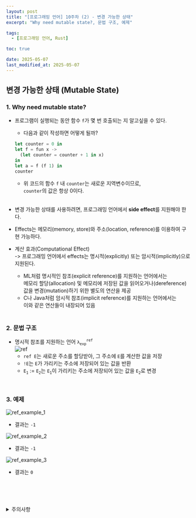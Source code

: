 ```yaml
---
layout: post
title: "[프로그래밍 언어] 10주차 (2) - 변경 가능한 상태"
excerpt: "Why need mutable state?, 문법 구조, 예제"

tags:
  - [프로그래밍 언어, Rust]

toc: true

date: 2025-05-07
last_modified_at: 2025-05-07
---
```

## 변경 가능한 상태 (Mutable State)
### 1. Why need mutable state?
- 프로그램이 실행되는 동안 함수 `f`가 몇 번 호출되는 지 알고싶을 수 있다.
  - 다음과 같이 작성하면 어떻게 될까?  

  ```rust
  let counter = 0 in
  let f = fun x ->
    (let counter = counter + 1 in x)
  in
  let a = f (f 1) in
  counter
  ```

  - 위 코드의 함수 `f` 내 `counter`는 새로운 지역변수이므로,  
  `counter`의 값은 항상 0이다.  

  <br>

- 변경 가능한 상태를 사용하려면, 프로그래밍 언어에서 **side effect**를 지원해야 한다.

- Effects는 메모리(memory, store)와 주소(location, reference)를 이용하여 구현 가능하다.  

- 계산 효과(Computational Effect)  
-> 프로그래밍 언어에서 effects는 명시적(explicitly) 또는 암시적(implicitly)으로 지원된다.
  - ML처럼 명시적인 참조(explicit reference)를 지원하는 언어에서는  
  메모리 할당(allocation) 및 메모리에 저장된 값을 읽어오거나(dereference) 값을 변경(mutation)하기 위한 별도의 연산을 제공
  - C나 Java처럼 암시적 참조(implicit reference)를 지원하는 언어에서는  
  이와 같은 연산들이 내장되어 있음  

  <br>

### 2. 문법 구조
- 명시적 참조를 지원하는 언어 `λ`<sub>`exp`</sub><sup>`ref`</sup>  
![ref][def]  
  - `ref E`는 새로운 주소를 할당받아, 그 주소에 `E`를 계산한 값을 저장
  - `!E`는 `E`가 가리키는 주소에 저장되어 있는 값을 반환
  - `E`<sub>`1`</sub> := `E`<sub>`2`</sub>는 `E`<sub>`1`</sub>이 가리키는 주소에 저장되어 있는 값을 `E`<sub>`2`</sub>로 변경

<br>

### 3. 예제
![ref_example_1][def2]  
- 결과는 `-1`

![ref_example_2][def3]
- 결과는 `-1`

![ref_example_3][def4]  
- 결과는 `0`  


<br>
<br>
<br>
<br>
<details>
<summary>주의사항</summary>
<div markdown="1">

이 포스팅은 강원대학교 임현승 교수님의 프로그래밍 언어 수업을 들으며 내용을 정리 한 것입니다.  
수업 내용에 대한 저작권은 교수님께 있으니,  
다른 곳으로의 무분별한 내용 복사를 자제해 주세요.

</div>
</details>

[def]: https://i.imgur.com/2XFZCHu.png
[def2]: https://i.imgur.com/VzlLdJZ.png
[def3]: https://i.imgur.com/86ogLJU.png
[def4]: https://i.imgur.com/HwcMiaq.png